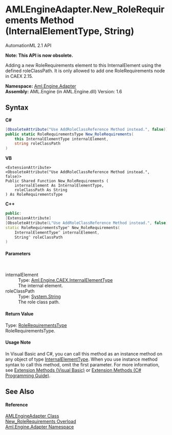 # AMLEngineAdapter.New_RoleRequirements Method (InternalElementType, String)
AutomationML 2.1 API 

**Note: This API is now obsolete.**

Adding a new RoleRequirements element to this InternalElement using the defined roleClassPath. It is only allowed to add one RoleRequirements node in CAEX 2.15.

**Namespace:**&nbsp;<a href="N_Aml_Engine_Adapter">Aml.Engine.Adapter</a><br />**Assembly:**&nbsp;AML.Engine (in AML.Engine.dll) Version: 1.6

## Syntax

**C#**<br />
``` C#
[ObsoleteAttribute("Use AddRoleClassReference Method instead.", false)]
public static RoleRequirementsType New_RoleRequirements(
	this InternalElementType internalElement,
	string roleClassPath
)
```

**VB**<br />
``` VB
<ExtensionAttribute>
<ObsoleteAttribute("Use AddRoleClassReference Method instead.", false)>
Public Shared Function New_RoleRequirements ( 
	internalElement As InternalElementType,
	roleClassPath As String
) As RoleRequirementsType
```

**C++**<br />
``` C++
public:
[ExtensionAttribute]
[ObsoleteAttribute(L"Use AddRoleClassReference Method instead.", false)]
static RoleRequirementsType^ New_RoleRequirements(
	InternalElementType^ internalElement, 
	String^ roleClassPath
)
```


#### Parameters
&nbsp;<dl><dt>internalElement</dt><dd>Type: <a href="T_Aml_Engine_CAEX_InternalElementType">Aml.Engine.CAEX.InternalElementType</a><br />The internal element.</dd><dt>roleClassPath</dt><dd>Type: <a href="https://docs.microsoft.com/dotnet/api/system.string" target="_parent" rel="noopener noreferrer">System.String</a><br />The role class path.</dd></dl>

#### Return Value
Type: <a href="T_Aml_Engine_CAEX_RoleRequirementsType">RoleRequirementsType</a><br />RoleRequirementsType.

#### Usage Note
In Visual Basic and C#, you can call this method as an instance method on any object of type <a href="T_Aml_Engine_CAEX_InternalElementType">InternalElementType</a>. When you use instance method syntax to call this method, omit the first parameter. For more information, see <a href="https://docs.microsoft.com/dotnet/visual-basic/programming-guide/language-features/procedures/extension-methods" target="_blank" rel="noopener noreferrer">Extension Methods (Visual Basic)</a> or <a href="https://docs.microsoft.com/dotnet/csharp/programming-guide/classes-and-structs/extension-methods" target="_blank" rel="noopener noreferrer">Extension Methods (C# Programming Guide)</a>.

## See Also


#### Reference
<a href="T_Aml_Engine_Adapter_AMLEngineAdapter">AMLEngineAdapter Class</a><br /><a href="Overload_Aml_Engine_Adapter_AMLEngineAdapter_New_RoleRequirements">New_RoleRequirements Overload</a><br /><a href="N_Aml_Engine_Adapter">Aml.Engine.Adapter Namespace</a><br />